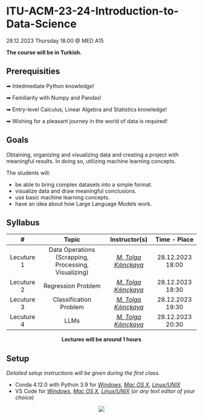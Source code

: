 # ITU-ACM-23-24-Introduction-to-Data-Science

28.12.2023 Thursday 18.00 @ MED A15

**The course will be in Turkish.**

## Prerequisities

➡ Intedmediate Python knowledge!

➡ Familiarity with Numpy and Pandas!

➡ Entry-level Calculus, Linear Algebra and Statistics knowledge!

➡ Wishing for a pleasant journey in the world of data is required!

## Goals

Obtaining, organizing and visualizing data and creating a project with meaningful results. In doing so, utilizing machine learning concepts.

The students will:
- be able to bring complex datasets into a simple format.
- visualize data and draw meaningful conclusions.
- use basic machine learning concepts.
- have an idea about how Large Language Models work.

## Syllabus

|     #           | Topic                          | Instructor(s)                        | Time - Place
| :----------------: | :-------------------------------: | :-----------------------------: | :-----------------------------: |
| Lecuture 1 | Data Operations (Scrapping, Processing, Visualizing) | [*M. Tolga Kılınçkaya*](https://github.com/TolgaKilinckaya)| 28.12.2023 18:00|
| Lecuture 2 | Regression Problem | [*M. Tolga Kılınçkaya*](https://github.com/TolgaKilinckaya)| 28.12.2023 18:30|
| Lecuture 3 | Classification Problem | [*M. Tolga Kılınçkaya*](https://github.com/TolgaKilinckaya)|  28.12.2023 19:30|
| Lecuture 4 | LLMs | [*M. Tolga Kılınçkaya*](https://github.com/TolgaKilinckaya)|  28.12.2023 20:30|

<p align="center"><b>Lectures will be around 1 hours</b></p>


## Setup

*Detailed setup instructions will be given during the first class.*
- Conda 4.12.0 with Python 3.9 for [*Windows*](https://docs.conda.io/en/latest/miniconda.html#windows-installers), [*Mac OS X*](https://docs.conda.io/en/latest/miniconda.html#macos-installers), [*Linux/UNIX*](https://docs.conda.io/en/latest/miniconda.html#linux-installers)
- VS Code for [*Windows*](https://code.visualstudio.com/docs/?dv=win), [*Mac OS X*](https://code.visualstudio.com/docs/?dv=osx), [*Linux/UNIX*](https://code.visualstudio.com/docs/?dv=linux64_deb) (*or any text editor of your choice*)


<p align="center">
  <a href="//ituacm.com" target="_blank">
    <img src="https://ituacm.com/wp-content/uploads/2017/08/itu-logo.png">
  </a>
</p>

